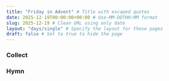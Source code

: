 ```yaml
---
title: "Friday in Advent" # Title with escaped quotes
date: 2025-12-19T00:00:00+00:00 # Use-MM-DDTHH:MM format
slug: 2025-12-19 # Clean URL using only date
layout: "days/single" # Specify the layout for these pages
draft: false # Set to true to hide the page
---
```


### Collect


### Hymn
